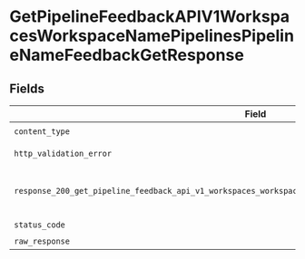 # GetPipelineFeedbackAPIV1WorkspacesWorkspaceNamePipelinesPipelineNameFeedbackGetResponse


## Fields

| Field                                                                                                      | Type                                                                                                       | Required                                                                                                   | Description                                                                                                |
| ---------------------------------------------------------------------------------------------------------- | ---------------------------------------------------------------------------------------------------------- | ---------------------------------------------------------------------------------------------------------- | ---------------------------------------------------------------------------------------------------------- |
| `content_type`                                                                                             | *str*                                                                                                      | :heavy_check_mark:                                                                                         | N/A                                                                                                        |
| `http_validation_error`                                                                                    | [Optional[shared.HTTPValidationError]](../../models/shared/httpvalidationerror.md)                         | :heavy_minus_sign:                                                                                         | Validation Error                                                                                           |
| `response_200_get_pipeline_feedback_api_v1_workspaces_workspace_name_pipelines_pipeline_name_feedback_get` | *Optional[Any]*                                                                                            | :heavy_minus_sign:                                                                                         | The CSV file with the collected feedback                                                                   |
| `status_code`                                                                                              | *int*                                                                                                      | :heavy_check_mark:                                                                                         | N/A                                                                                                        |
| `raw_response`                                                                                             | [requests.Response](https://requests.readthedocs.io/en/latest/api/#requests.Response)                      | :heavy_minus_sign:                                                                                         | N/A                                                                                                        |